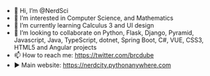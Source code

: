 - 👋 Hi, I’m @NerdSci
- 👀 I’m interested in Computer Science, and Mathematics 
- 🌱 I’m currently learning Calculus 3 and UI design 
- 💞️ I’m looking to collaborate on Python, Flask, Django, Pyramid, Javascript, Java, TypeScript, dotnet, Spring Boot, C#, VUE, CSS3, HTML5 and Angular projects
- 📫 How to reach me: https://twitter.com/brcdube
- ▶️ Main website: https://nerdcity.pythonanywhere.com

<!---
NerdSci/NerdSci is a ✨ special ✨ repository because its `README.md` (this file) appears on your GitHub profile.
You can click the Preview link to take a look at your changes.
--->
